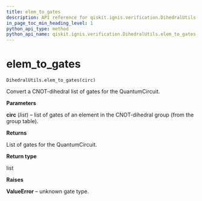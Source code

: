 ```yaml
---
title: elem_to_gates
description: API reference for qiskit.ignis.verification.DihedralUtils.elem_to_gates
in_page_toc_min_heading_level: 1
python_api_type: method
python_api_name: qiskit.ignis.verification.DihedralUtils.elem_to_gates
---
```


# elem\_to\_gates

<span id="qiskit.ignis.verification.DihedralUtils.elem_to_gates" />

`DihedralUtils.elem_to_gates(circ)`

Convert a CNOT-dihedral list of gates for the QuantumCircuit.

**Parameters**

**circ** (*list*) – list of gates of an element in the CNOT-dihedral group (from the group table).

**Returns**

List of gates for the QuantumCircuit.

**Return type**

list

**Raises**

**ValueError** – unknown gate type.

